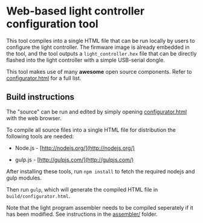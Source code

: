 # Web-based light controller configuration tool

This tool compiles into a single HTML file that can be run locally by users to configure the light controller. The firmware image is already embedded in the tool, and the tool outputs a ``light_controller.hex`` file that can be directly flashed into the light controller with a simple USB-serial dongle.

This tool makes use of many **awesome** open source components. Refer to [configurator.html](configurator.html) for a full list.


## Build instructions

The "source" can be run and edited by simply opening [configurator.html](configurator.html) with the web browser.

To compile all source files into a single HTML file for distribution the following tools are needed:

- Node.js - [http://nodejs.org/](http://nodejs.org/)

- gulp.js - [http://gulpjs.com/](http://gulpjs.com/)

After installing these tools, run ``npm install`` to fetch the required nodejs and gulp modules.

Then run ``gulp``, which will generate the compiled HTML file in ``build/configurator.html``.

Note that the light program assembler needs to be compiled seperately if it has been modified. See instructions in the [assembler/](assembler/) folder.
